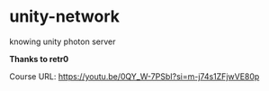 # unity-network

knowing unity photon server 

<strong>Thanks to retr0</strong>

Course URL:
https://youtu.be/0QY_W-7PSbI?si=m-j74s1ZFjwVE80p
